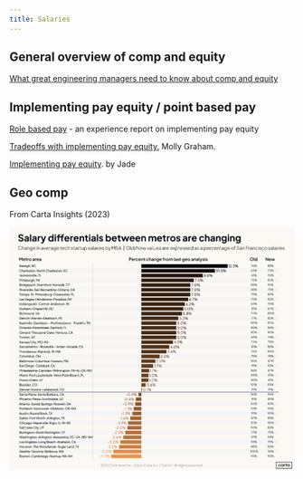 ```yaml
---
title: Salaries
---
```


## General overview of comp and equity

[What great engineering managers need to know about comp and equity](https://www.rubick.com/compensation-and-equity/)

## Implementing pay equity / point based pay

[Role based pay](https://medium.com/@colleenwheelermccreary/innovating-on-compensation-role-based-pay-f70db5fd18e5) - an experience report on implementing pay equity

[Tradeoffs with implementing pay equity.](https://mollyg.substack.com/p/implementing-compensation-for-startups) Molly Graham.

[Implementing pay equity](https://www.rubick.com/implementing-pay-equity/). by Jade

## Geo comp

From Carta Insights (2023)

![Geo Comp](media/geo-comp.png)
          